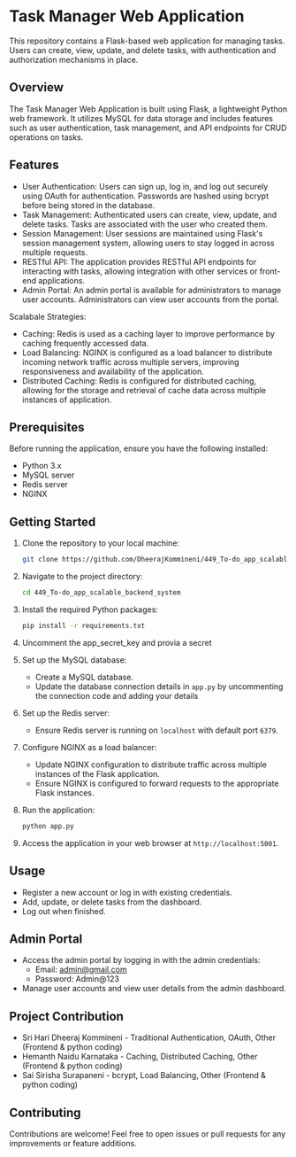 
# Task Manager Web Application

This repository contains a Flask-based web application for managing tasks. Users can create, view, update, and delete tasks, with authentication and authorization mechanisms in place.

## Overview

The Task Manager Web Application is built using Flask, a lightweight Python web framework. It utilizes MySQL for data storage and includes features such as user authentication, task management, and API endpoints for CRUD operations on tasks.

## Features

- User Authentication: Users can sign up, log in, and log out securely using OAuth for authentication. Passwords are hashed using bcrypt before being stored in the database.
- Task Management: Authenticated users can create, view, update, and delete tasks. Tasks are associated with the user who created them.
- Session Management: User sessions are maintained using Flask's session management system, allowing users to stay logged in across multiple requests.
- RESTful API: The application provides RESTful API endpoints for interacting with tasks, allowing integration with other services or front-end applications.
- Admin Portal: An admin portal is available for administrators to manage user accounts. Administrators can view user accounts from the portal.

Scalabale Strategies:

- Caching: Redis is used as a caching layer to improve performance by caching frequently accessed data.
- Load Balancing: NGINX is configured as a load balancer to distribute incoming network traffic across multiple servers, improving responsiveness and availability of the application.
- Distributed Caching: Redis is configured for distributed caching, allowing for the storage and retrieval of cache data across multiple instances of application.

## Prerequisites

Before running the application, ensure you have the following installed:

- Python 3.x
- MySQL server
- Redis server
- NGINX

## Getting Started

1. Clone the repository to your local machine:

   ```bash
   git clone https://github.com/DheerajKommineni/449_To-do_app_scalable_backend_system
   ```

2. Navigate to the project directory:

   ```bash
   cd 449_To-do_app_scalable_backend_system
   ```

3. Install the required Python packages:

   ```bash
   pip install -r requirements.txt
   ```
   
4. Uncomment the app_secret_key and provia a secret

5. Set up the MySQL database:

   - Create a MySQL database.
   - Update the database connection details in `app.py` by uncommenting the connection code and adding your details

6. Set up the Redis server:

   - Ensure Redis server is running on `localhost` with default port `6379`.

7. Configure NGINX as a load balancer:

   - Update NGINX configuration to distribute traffic across multiple instances of the Flask application.
   - Ensure NGINX is configured to forward requests to the appropriate Flask instances.

8. Run the application:

   ```bash
   python app.py
   ```

9. Access the application in your web browser at `http://localhost:5001`.

## Usage

- Register a new account or log in with existing credentials.
- Add, update, or delete tasks from the dashboard.
- Log out when finished.

## Admin Portal

- Access the admin portal by logging in with the admin credentials:
  - Email: admin@gmail.com
  - Password: Admin@123
- Manage user accounts and view user details from the admin dashboard.

## Project Contribution

- Sri Hari Dheeraj Kommineni - Traditional Authentication, OAuth, Other (Frontend & python coding)
- Hemanth Naidu Karnataka - Caching, Distributed Caching, Other (Frontend & python coding)
- Sai Sirisha Surapaneni - bcrypt, Load Balancing, Other (Frontend & python coding)


## Contributing

Contributions are welcome! Feel free to open issues or pull requests for any improvements or feature additions.
